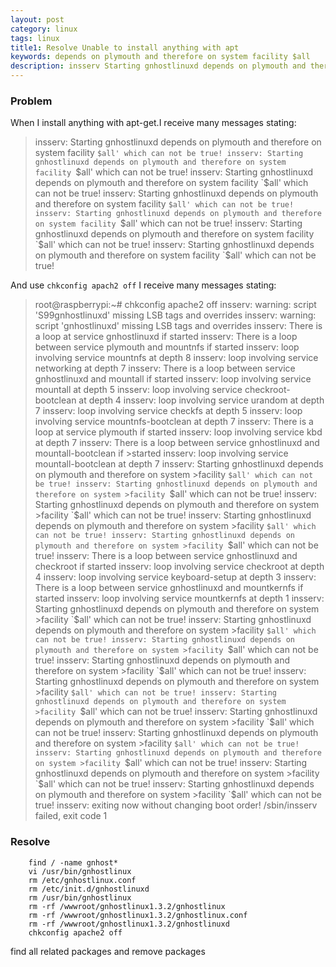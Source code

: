 ```yaml
---
layout: post
category: linux
tags: linux 
title1: Resolve Unable to install anything with apt
keywords: depends on plymouth and therefore on system facility $all
description: insserv Starting gnhostlinuxd depends on plymouth and therefore on system facility $all which can not be true!
---
```


### Problem

When I install anything with apt-get.I receive many messages stating:

>insserv: Starting gnhostlinuxd depends on plymouth and therefore on system facility `$all' which can not be true!
>insserv: Starting gnhostlinuxd depends on plymouth and therefore on system facility `$all' which can not be true!
>insserv: Starting gnhostlinuxd depends on plymouth and therefore on system facility `$all' which can not be true!
>insserv: Starting gnhostlinuxd depends on plymouth and therefore on system facility `$all' which can not be true!
>insserv: Starting gnhostlinuxd depends on plymouth and therefore on system facility `$all' which can not be true!
>insserv: Starting gnhostlinuxd depends on plymouth and therefore on system facility `$all' which can not be true!
>insserv: Starting gnhostlinuxd depends on plymouth and therefore on system facility `$all' which can not be true!

And use `chkconfig apach2 off` I receive many messages stating:

>root@raspberrypi:~# chkconfig apache2 off
>insserv: warning: script 'S99gnhostlinuxd' missing LSB tags and overrides
>insserv: warning: script 'gnhostlinuxd' missing LSB tags and overrides
>insserv: There is a loop at service gnhostlinuxd if started
>insserv: There is a loop between service plymouth and mountnfs if started
>insserv:  loop involving service mountnfs at depth 8
>insserv:  loop involving service networking at depth 7
>insserv: There is a loop between service gnhostlinuxd and mountall if started
>insserv:  loop involving service mountall at depth 5
>insserv:  loop involving service checkroot-bootclean at depth 4
>insserv:  loop involving service urandom at depth 7
>insserv:  loop involving service checkfs at depth 5
>insserv:  loop involving service mountnfs-bootclean at depth 7
>insserv: There is a loop at service plymouth if started
>insserv:  loop involving service kbd at depth 7
>insserv: There is a loop between service gnhostlinuxd and mountall-bootclean if >started
>insserv:  loop involving service mountall-bootclean at depth 7
>insserv: Starting gnhostlinuxd depends on plymouth and therefore on system >facility `$all' which can not be true!
>insserv: Starting gnhostlinuxd depends on plymouth and therefore on system >facility `$all' which can not be true!
>insserv: Starting gnhostlinuxd depends on plymouth and therefore on system >facility `$all' which can not be true!
>insserv: Starting gnhostlinuxd depends on plymouth and therefore on system >facility `$all' which can not be true!
>insserv: Starting gnhostlinuxd depends on plymouth and therefore on system >facility `$all' which can not be true!
>insserv: There is a loop between service gnhostlinuxd and checkroot if started
>insserv:  loop involving service checkroot at depth 4
>insserv:  loop involving service keyboard-setup at depth 3
>insserv: There is a loop between service gnhostlinuxd and mountkernfs if started
>insserv:  loop involving service mountkernfs at depth 1
>insserv: Starting gnhostlinuxd depends on plymouth and therefore on system >facility `$all' which can not be true!
>insserv: Starting gnhostlinuxd depends on plymouth and therefore on system >facility `$all' which can not be true!
>insserv: Starting gnhostlinuxd depends on plymouth and therefore on system >facility `$all' which can not be true!
>insserv: Starting gnhostlinuxd depends on plymouth and therefore on system >facility `$all' which can not be true!
>insserv: Starting gnhostlinuxd depends on plymouth and therefore on system >facility `$all' which can not be true!
>insserv: Starting gnhostlinuxd depends on plymouth and therefore on system >facility `$all' which can not be true!
>insserv: Starting gnhostlinuxd depends on plymouth and therefore on system >facility `$all' which can not be true!
>insserv: Starting gnhostlinuxd depends on plymouth and therefore on system >facility `$all' which can not be true!
>insserv: Starting gnhostlinuxd depends on plymouth and therefore on system >facility `$all' which can not be true!
>insserv: Starting gnhostlinuxd depends on plymouth and therefore on system >facility `$all' which can not be true!
>insserv: Starting gnhostlinuxd depends on plymouth and therefore on system >facility `$all' which can not be true!
>insserv: exiting now without changing boot order!
>/sbin/insserv failed, exit code 1

### Resolve

	    find / -name gnhost*
	    vi /usr/bin/gnhostlinux
	    rm /etc/gnhostlinux.conf
	    rm /etc/init.d/gnhostlinuxd
	    rm /usr/bin/gnhostlinux
	    rm -rf /wwwroot/gnhostlinux1.3.2/gnhostlinux
	    rm -rf /wwwroot/gnhostlinux1.3.2/gnhostlinux.conf
	    rm -rf /wwwroot/gnhostlinux1.3.2/gnhostlinuxd
	    chkconfig apache2 off

find all related packages and remove packages


